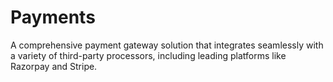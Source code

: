 # Payments
A comprehensive payment gateway solution that integrates seamlessly with a variety of third-party processors, including leading platforms like Razorpay and Stripe.
